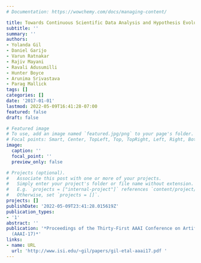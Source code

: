 ```yaml
---
# Documentation: https://wowchemy.com/docs/managing-content/

title: Towards Continuous Scientific Data Analysis and Hypothesis Evolution
subtitle: ''
summary: ''
authors:
- Yolanda Gil
- Daniel Garijo
- Varun Ratnakar
- Rajiv Mayani
- Ravali Adusumilli
- Hunter Boyce
- Arunima Srivastava
- Parag Mallick
tags: []
categories: []
date: '2017-01-01'
lastmod: 2022-05-09T16:41:28-07:00
featured: false
draft: false

# Featured image
# To use, add an image named `featured.jpg/png` to your page's folder.
# Focal points: Smart, Center, TopLeft, Top, TopRight, Left, Right, BottomLeft, Bottom, BottomRight.
image:
  caption: ''
  focal_point: ''
  preview_only: false

# Projects (optional).
#   Associate this post with one or more of your projects.
#   Simply enter your project's folder or file name without extension.
#   E.g. `projects = ["internal-project"]` references `content/project/deep-learning/index.md`.
#   Otherwise, set `projects = []`.
projects: []
publishDate: '2022-05-09T23:41:28.015619Z'
publication_types:
- '1'
abstract: ''
publication: '*Proceedings of the Thirty-First AAAI Conference on Artificial Intelligence
  (AAAI-17)*'
links:
- name: URL
  url: 'http://www.isi.edu/~gil/papers/gil-etal-aaai17.pdf '
---
```

